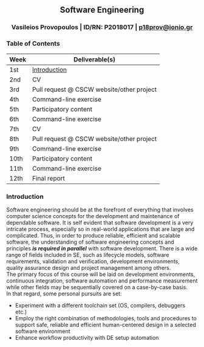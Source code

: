 <h2 align="center">Software Engineering</h2>

<h3 align="center">Vasileios Provopoulos | ID/RN: P2018017 | <a href="mailto:p18prov@ionio.gr">p18prov@ionio.gr</a></h3>

### Table of Contents

| Week | Deliverable(s) |
| --- | --- |
| 1st | [Introduction](#Introduction) |
| 2nd | CV |
| 3rd | Pull request @ CSCW website/other project  |
| 4th | Command-line exercise |
| 5th | Participatory content |
| 6th | Command-line exercise |
| 7th | CV |
| 8th | Pull request @ CSCW website/other project |
| 9th | Command-line exercise |
| 10th | Participatory content |
| 11th | Command-line exercise |
| 12th | Final report |

### Introduction
Software engineering should be at the forefront of everything that involves computer science concepts for the development and maintenance of dependable software. It is self evident that software development is a very intricate process, especially so in real-world applications that are large and complicated. Thus, in order to produce reliable, efficient and scalable software, the understanding of software engineering concepts and principles **_is required in parallel_** with software development. There is a wide range of fields included in SE, such as lifecycle models, software requirements, validation and verification, development environments, quality assurance design and project management among others.
<br>
The primary focus of this course will be laid on development environments, continuous integration, software automation and performance measurement while other fields may be sequentially covered on a case-by-case basis.<br>
In that regard, some personal pursuits are set:
* Experiment with a different toolchain set (OS, compilers, debuggers etc.)
* Employ the right combination of methodologies, tools and procedures to support safe, reliable and efficient human-centered design in a selected software environment
* Enhance workflow productivity with DE setup automation

